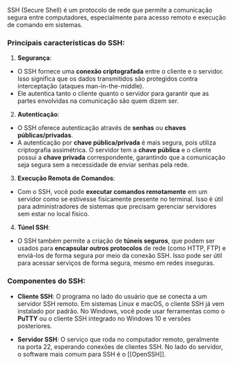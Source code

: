 SSH (Secure Shell) é um protocolo de rede que permite a comunicação segura entre computadores, especialmente para acesso remoto e execução de comando em sistemas.

### Principais características do SSH:

1. **Segurança**:

- O SSH fornece uma **conexão criptografada** entre o cliente e o servidor. Isso significa que os dados transmitidos são protegidos contra interceptação (ataques man-in-the-middle).
- Ele autentica tanto o cliente quanto o servidor para garantir que as partes envolvidas na comunicação são quem dizem ser.
2. **Autenticação**:

- O SSH oferece autenticação através de **senhas** ou **chaves públicas/privadas**.
- A autenticação por **chave pública/privada** é mais segura, pois utiliza criptografia assimétrica. O servidor tem a **chave pública** e o cliente possui a **chave privada** correspondente, garantindo que a comunicação seja segura sem a necessidade de enviar senhas pela rede.
3. **Execução Remota de Comandos**:

- Com o SSH, você pode **executar comandos remotamente** em um servidor como se estivesse fisicamente presente no terminal. Isso é útil para administradores de sistemas que precisam gerenciar servidores sem estar no local físico.
4. **Túnel SSH**:

- O SSH também permite a criação de **túneis seguros**, que podem ser usados para **encapsular outros protocolos** de rede (como HTTP, FTP) e enviá-los de forma segura por meio da conexão SSH. Isso pode ser útil para acessar serviços de forma segura, mesmo em redes inseguras.

### Componentes do SSH:

- **Cliente SSH**: O programa no lado do usuário que se conecta a um servidor SSH remoto. Em sistemas Linux e macOS, o cliente SSH já vem instalado por padrão. No Windows, você pode usar ferramentas como o **PuTTY** ou o cliente SSH integrado no Windows 10 e versões posteriores.

- **Servidor SSH**: O serviço que roda no computador remoto, geralmente na porta 22, esperando conexões de clientes SSH. No lado do servidor, o software mais comum para SSH é o [[OpenSSH]].